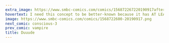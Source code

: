 ```yaml
---
extra_image: https://www.smbc-comics.com/comics/156872267220190917after.png
hovertext: I need this concept to be better-known because it has AT LEAST as much humor potential as that whole thing about the cat in the box.
image: https://www.smbc-comics.com/comics/1568722600-20190917.png
next_comic: conscious-3
prev_comic: vampire
title: Duuude
---
```


